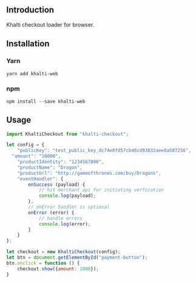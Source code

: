 ## Introduction
Khalti checkout loader for browser.

## Installation
### Yarn
`yarn add khalti-web`

### npm
`npm install --save khalti-web`


## Usage
```javascript
import KhaltiCheckout from "khalti-checkout";

let config = {
	"publicKey": "test_public_key_dc74e0fd57cb46cd93832aee0a507256",
  "amount": "10000",
	"productIdentity": "1234567890",
	"productName": "Drogon",
	"productUrl": "http://gameofthrones.com/buy/Dragons",
	"eventHandler": {
		onSuccess (payload) {
			// hit merchant api for initiating verfication
			console.log(payload);
		},
		// onError handler is optional
		onError (error) {
			// handle errors
			console.log(error);
		}
	}
};

let checkout = new KhaltiCheckout(config);
let btn = document.getElementById("payment-button");
btn.onclick = function () {
	checkout.show({amount: 1000});
}
```
